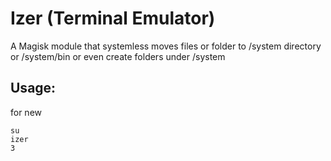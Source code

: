 # Izer (Terminal Emulator)
A Magisk module that systemless moves files or folder to /system directory or /system/bin or even create folders under /system



## Usage:
for new
```
su
izer
3
```
